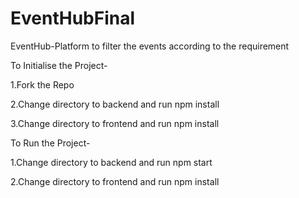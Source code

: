 # EventHubFinal
EventHub-Platform to filter the events according to the requirement

To Initialise the Project-

1.Fork the Repo

2.Change directory to backend and run npm install 

3.Change directory to frontend and run npm install

To Run the Project-

1.Change directory to backend and run npm start

2.Change directory to frontend and run npm install
